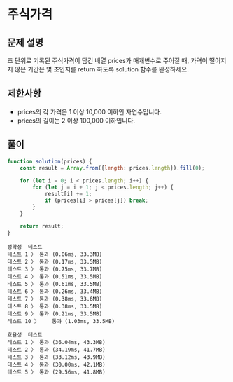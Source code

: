 # 주식가격
## 문제 설명
초 단위로 기록된 주식가격이 담긴 배열 prices가 매개변수로 주어질 때, 가격이 떨어지지 않은 기간은 몇 초인지를 return 하도록 solution 함수를 완성하세요.

## 제한사항
- prices의 각 가격은 1 이상 10,000 이하인 자연수입니다.
- prices의 길이는 2 이상 100,000 이하입니다.

## 풀이
```js
function solution(prices) {
    const result = Array.from({length: prices.length}).fill(0);
    
    for (let i = 0; i < prices.length; i++) {
        for (let j = i + 1; j < prices.length; j++) {
            result[i] += 1;
            if (prices[i] > prices[j]) break;
        }
    }
    
    return result;
}
```

```
정확성  테스트
테스트 1 〉	통과 (0.06ms, 33.3MB)
테스트 2 〉	통과 (0.17ms, 33.5MB)
테스트 3 〉	통과 (0.75ms, 33.7MB)
테스트 4 〉	통과 (0.51ms, 33.5MB)
테스트 5 〉	통과 (0.61ms, 33.5MB)
테스트 6 〉	통과 (0.26ms, 33.4MB)
테스트 7 〉	통과 (0.38ms, 33.6MB)
테스트 8 〉	통과 (0.38ms, 33.5MB)
테스트 9 〉	통과 (0.21ms, 33.5MB)
테스트 10 〉	통과 (1.03ms, 33.5MB)

효율성  테스트
테스트 1 〉	통과 (36.04ms, 43.3MB)
테스트 2 〉	통과 (34.19ms, 41.7MB)
테스트 3 〉	통과 (33.12ms, 43.9MB)
테스트 4 〉	통과 (30.00ms, 42.1MB)
테스트 5 〉	통과 (29.56ms, 41.8MB)
```
